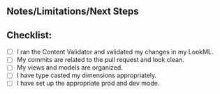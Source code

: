 <!--- Provide a short summary in the Title above -->
<!--- Examples of good PR titles: "Feature: add orders view"; "Fix: remove depreciated dimension" -->

## Notes/Limitations/Next Steps
<!--- Describe your changes in detail including any potential issues. -->
<!--- Is this linked to an open issue or another pull request that needs to be 
merged in prior? Link it here. -->

## Checklist:
<!--- Go over all the following points, and put an `x` in all the boxes that apply. -->
<!--- Remove any boxes that are not relevant -->

- [ ] I ran the Content Validator and validated my changes in my LookML. 
- [ ] My commits are related to the pull request and look clean. 
- [ ] My views and models are organized. 
- [ ] I have type casted my dimensions appropriately.
- [ ] I have set up the appropriate prod and dev mode.
